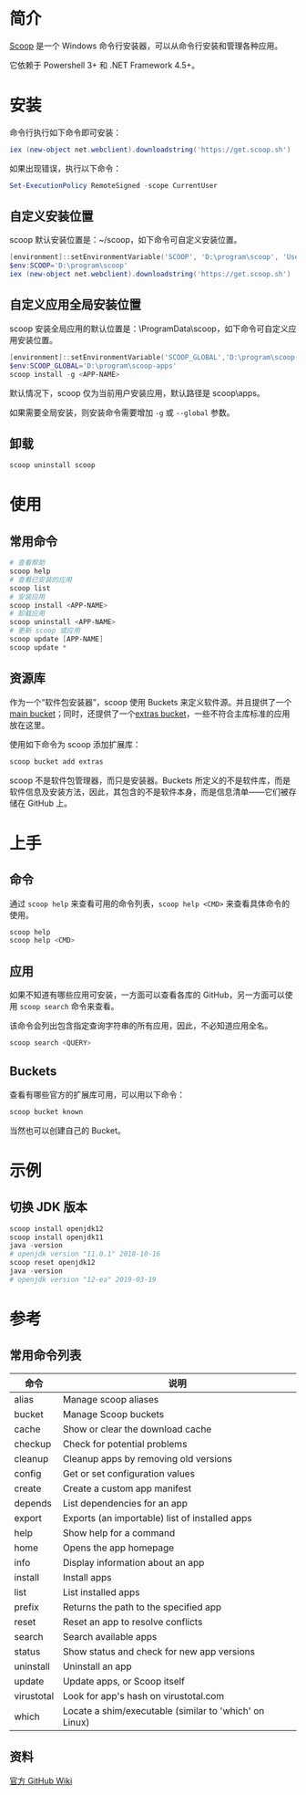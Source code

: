 # 简介

[Scoop](https://scoop.sh/) 是一个 Windows 命令行安装器，可以从命令行安装和管理各种应用。

它依赖于 Powershell 3+ 和 .NET Framework 4.5+。

# 安装

命令行执行如下命令即可安装：

```powershell
iex (new-object net.webclient).downloadstring('https://get.scoop.sh')
```

如果出现错误，执行以下命令：

```powershell
Set-ExecutionPolicy RemoteSigned -scope CurrentUser
```

## 自定义安装位置

scoop 默认安装位置是：~/scoop，如下命令可自定义安装位置。

```powershell
[environment]::setEnvironmentVariable('SCOOP', 'D:\program\scoop', 'User')
$env:SCOOP='D:\program\scoop'
iex (new-object net.webclient).downloadstring('https://get.scoop.sh')
```

## 自定义应用全局安装位置

scoop 安装全局应用的默认位置是：\ProgramData\scoop，如下命令可自定义应用安装位置。

```powershell
[environment]::setEnvironmentVariable('SCOOP_GLOBAL','D:\program\scoop-apps','Machine')
$env:SCOOP_GLOBAL='D:\program\scoop-apps'
scoop install -g <APP-NAME>
```

默认情况下，scoop 仅为当前用户安装应用，默认路径是 scoop\apps。

如果需要全局安装，则安装命令需要增加 `-g` 或 `--global` 参数。

## 卸载

```powershell
scoop uninstall scoop
```

# 使用

## 常用命令

```powershell
# 查看帮助
scoop help 
# 查看已安装的应用
scoop list
# 安装应用
scoop install <APP-NAME>
# 卸载应用
scoop uninstall <APP-NAME>
# 更新 scoop 或应用
scoop update [APP-NAME]
scoop update *
```

## 资源库

作为一个“软件包安装器”，scoop 使用 Buckets 来定义软件源。并且提供了一个[main bucket](https://github.com/lukesampson/scoop/tree/master/bucket)；同时，还提供了一个[extras bucket](https://github.com/lukesampson/scoop-extras)，一些不符合主库标准的应用放在这里。

使用如下命令为 scoop 添加扩展库：

```powershell
scoop bucket add extras
```

scoop 不是软件包管理器，而只是安装器。Buckets 所定义的不是软件库，而是软件信息及安装方法，因此，其包含的不是软件本身，而是信息清单——它们被存储在 GitHub 上。

# 上手

## 命令

通过 `scoop help` 来查看可用的命令列表，`scoop help <CMD>` 来查看具体命令的使用。

```powershell
scoop help
scoop help <CMD>
```

## 应用

如果不知道有哪些应用可安装，一方面可以查看各库的 GitHub，另一方面可以使用 `scoop search` 命令来查看。

该命令会列出包含指定查询字符串的所有应用，因此，不必知道应用全名。

```powershell
scoop search <QUERY>
```

## Buckets

查看有哪些官方的扩展库可用，可以用以下命令：

```powershell
scoop bucket known
```

当然也可以创建自己的 Bucket。

# 示例

## 切换 JDK 版本

```powershell
scoop install openjdk12
scoop install openjdk11
java -version
# openjdk version "11.0.1" 2018-10-16
scoop reset openjdk12
java -version
# openjdk version "12-ea" 2019-03-19
```

# 参考

## 常用命令列表

| 命令       | 说明                                                   |
| ---------- | ------------------------------------------------------ |
| alias      | Manage scoop aliases                                   |
| bucket     | Manage Scoop buckets                                   |
| cache      | Show or clear the download cache                       |
| checkup    | Check for potential problems                           |
| cleanup    | Cleanup apps by removing old versions                  |
| config     | Get or set configuration values                        |
| create     | Create a custom app manifest                           |
| depends    | List dependencies for an app                           |
| export     | Exports (an importable) list of installed apps         |
| help       | Show help for a command                                |
| home       | Opens the app homepage                                 |
| info       | Display information about an app                       |
| install    | Install apps                                           |
| list       | List installed apps                                    |
| prefix     | Returns the path to the specified app                  |
| reset      | Reset an app to resolve conflicts                      |
| search     | Search available apps                                  |
| status     | Show status and check for new app versions             |
| uninstall  | Uninstall an app                                       |
| update     | Update apps, or Scoop itself                           |
| virustotal | Look for app's hash on virustotal.com                  |
| which      | Locate a shim/executable (similar to 'which' on Linux) |

## 资料

[官方 GitHub Wiki](https://github.com/lukesampson/scoop/wiki)

